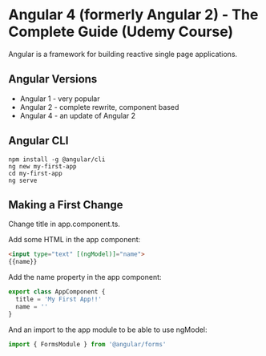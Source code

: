 # Angular 4 (formerly Angular 2) - The Complete Guide (Udemy Course)

Angular is a framework for building reactive single page applications.

## Angular Versions

* Angular 1 - very popular
* Angular 2 - complete rewrite, component based
* Angular 4 - an update of Angular 2

## Angular CLI

```
npm install -g @angular/cli
ng new my-first-app
cd my-first-app
ng serve
```

## Making a First Change

Change title in app.component.ts.

Add some HTML in the app component:

```html
<input type="text" [(ngModel)]="name">
{{name}}
```

Add the name property in the app component:

```typescript
export class AppComponent {
  title = 'My First App!!'
  name = ''
}
```

And an import to the app module to be able to use ngModel:

```typescript
import { FormsModule } from '@angular/forms'
```
